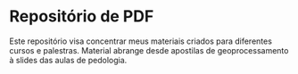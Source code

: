 # Repositório de PDF

Este repositório visa concentrar meus materiais criados para diferentes cursos e palestras. Material abrange desde apostilas de geoprocessamento à slides das aulas de pedologia.
